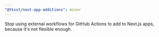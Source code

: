 ```yaml
---
"@tksst/next-app-additions": minor
---
```


Stop using external workflows for GitHub Actions to add to Next.js apps, because it's not flexible enough.

